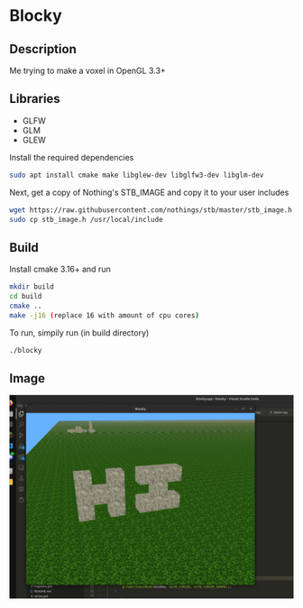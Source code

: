 # Blocky



## Description
Me trying to make a voxel in OpenGL 3.3+

## Libraries
- GLFW
- GLM
- GLEW

Install the required dependencies
```bash
sudo apt install cmake make libglew-dev libglfw3-dev libglm-dev
```

Next, get a copy of Nothing's STB_IMAGE and copy it to your user includes
```bash
wget https://raw.githubusercontent.com/nothings/stb/master/stb_image.h
sudo cp stb_image.h /usr/local/include
```

## Build
Install cmake 3.16+ and run
```bash
mkdir build
cd build
cmake ..
make -j16 (replace 16 with amount of cpu cores)
```

To run, simpily run (in build directory)
```bash
./blocky
```

## Image
![Demo image of blocky](https://github.com/JudgeGlass/Blocky_DEV/blob/main/resources/demo.png?raw=true)
